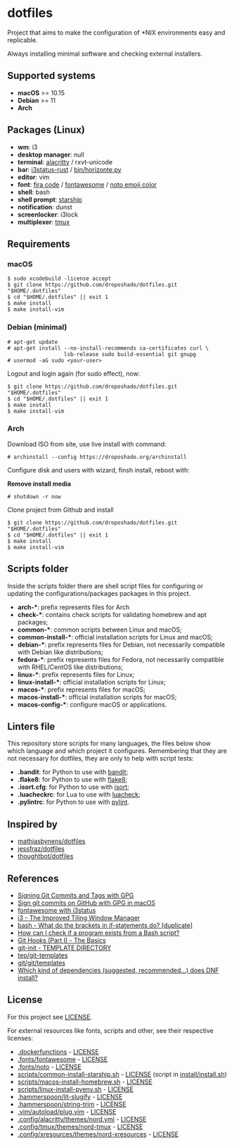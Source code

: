 # dotfiles

Project that aims to make the configuration of *NIX environments easy and replicable.

Always installing minimal software and checking external installers.

## Supported systems

* **macOS** >= 10.15
* **Debian** >= 11
* **Arch**

## Packages (Linux)

* **wm**: i3
* **desktop manager**: null
* **terminal**: [alacritty](https://github.com/alacritty/alacritty) / rxvt-unicode
* **bar**: [i3status-rust](https://github.com/greshake/i3status-rust/) / [bin/horizonte.py](bin/horizonte.py)
* **editor**: vim
* **font**: [fira code](https://github.com/tonsky/FiraCode) / [fontawesome](https://github.com/FortAwesome/Font-Awesome) / [noto emoji color](https://github.com/googlefonts/noto-emoji)
* **shell**: bash
* **shell prompt**: [starship](https://starship.rs)
* **notification**: dunst
* **screenlocker**: i3lock
* **multiplexer**: [tmux](https://github.com/tmux/tmux)

## Requirements

### macOS

```
$ sudo xcodebuild -license accept
$ git clone https://github.com/droposhado/dotfiles.git "$HOME/.dotfiles"
$ cd "$HOME/.dotfiles" || exit 1
$ make install
$ make install-vim
```

### Debian (minimal)

```
# apt-get update
# apt-get install --no-install-recommends ca-certificates curl \
                  lsb-release sudo build-essential git gnupg
# usermod -aG sudo <your-user>
```

Logout and login again (for sudo effect), now:

```
$ git clone https://github.com/droposhado/dotfiles.git "$HOME/.dotfiles"
$ cd "$HOME/.dotfiles" || exit 1
$ make install
$ make install-vim
```

### Arch

Download ISO from site, use live install with command:

```
# archinstall --config https://droposhado.org/archinstall
```

Configure disk and users with wizard, finsh install, reboot with:

**Remove install media**

```
# shutdown -r now
```

Clone project from Github and install

```
$ git clone https://github.com/droposhado/dotfiles.git "$HOME/.dotfiles"
$ cd "$HOME/.dotfiles" || exit 1
$ make install
$ make install-vim
```

## Scripts folder

Inside the scripts folder there are shell script files for configuring or updating the configurations/packages packages in this project.

 - **arch-\***: prefix represents files for Arch
 - **check-\***: contains check scripts for validating homebrew and apt packages;
 - **common-\***: common scripts between Linux and macOS;
 - **common-install-\***: official installation scripts for Linux and macOS;
 - **debian-\***: prefix represents files for Debian, not necessarily compatible with Debian like distributions;
 - **fedora-\***: prefix represents files for Fedora, not necessarily compatible with RHEL/CentOS like distributions;
 - **linux-\***: prefix represents files for Linux;
 - **linux-install-\***: official installation scripts for Linux;
 - **macos-\***: prefix represents files for macOS;
 - **macos-install-\***: official installation scripts for macOS;
 - **macos-config-\***: configure macOS or applications.

## Linters file

This repository store scripts for many languages, the files below show which language and which project it configures. Remembering that they are not necessary for dotfiles, they are only to help with script tests:

- **.bandit**: for Python to use with [bandit](https://github.com/PyCQA/bandit);
- **.flake8**: for Python to use with [flake8](https://flake8.pycqa.org/en/latest/);
- **.isort.cfg**: for Python to use with [isort](https://pycqa.github.io/isort/);
- **.luacheckrc**: for Lua to use with [luacheck](https://github.com/mpeterv/luacheck);
- **.pylintrc**: for Python to use with [pylint](https://github.com/PyCQA/pylint).

## Inspired by

- [mathiasbynens/dotfiles](https://github.com/mathiasbynens/dotfiles)
- [jessfraz/dotfiles](https://github.com/jessfraz/dotfiles)
- [thoughtbot/dotfiles](https://github.com/thoughtbot/dotfiles)

## References

- [Signing Git Commits and Tags with GPG](https://jigarius.com/blog/signing-git-commits)
- [Sign git commits on GitHub with GPG in macOS](https://samuelsson.dev/sign-git-commits-on-github-with-gpg-in-macos/)
- [fontawesome with i3status](https://gist.github.com/hbpasti/39f2dd2d4dbd8fe04cbf)
- [i3 - The Improved Tiling Window Manager](https://sachinkumarsingh092.github.io/blog/i3-wm)
- [bash - What do the brackets in if-statements do? [duplicate]](https://unix.stackexchange.com/a/482007)
- [How can I check if a program exists from a Bash script?](https://stackoverflow.com/a/677212)
- [Git Hooks (Part I) - The Basics](https://www.omerkatz.com/blog/2013/2/15/git-hooks-part-1-the-basics)
- [git-init - TEMPLATE DIRECTORY](https://git-scm.com/docs/git-init#_template_directory)
- [tep/git-templates](https://github.com/tep/git-templates)
- [git/git/templates](https://github.com/git/git/tree/master/templates)
- [Which kind of dependencies (suggested, recommended…) does DNF install?](https://docs.fedoraproject.org/en-US/packaging-guidelines/WeakDependencies/)

## License

For this project see [LICENSE](LICENSE).

For external resources like fonts, scripts and other, see their respective licenses:

- [.dockerfunctions](.dockerfunctions) - [LICENSE](https://github.com/jessfraz/dotfiles/blob/master/LICENSE)
- [.fonts/fontawesome](.fonts/fontawesome) - [LICENSE](https://github.com/FortAwesome/Font-Awesome/blob/master/LICENSE.txt)
- [.fonts/noto](.fonts/noto) - [LICENSE](https://github.com/googlefonts/noto-emoji/blob/main/LICENSE)
- [scripts/common-install-starship.sh](scripts/common-install-starship.sh) - [LICENSE](https://github.com/starship/starship/blob/master/LICENSE) (script in [install/install.sh](https://github.com/starship/starship/blob/master/install/install.sh))
- [scripts/macos-install-homebrew.sh](scripts/macos-install-homebrew.sh) - [LICENSE](https://github.com/Homebrew/install/blob/master/LICENSE.txt)
- [scripts/linux-install-pyenv.sh](scripts/linux-install-pyenv.sh) - [LICENSE](https://github.com/pyenv/pyenv-installer/blob/master/LICENSE)
- [.hammerspoon/lit-slugify](.hammerspoon/lit-slugify) - [LICENSE](.hammerspoon/lit-slugify/LICENSE)
- [.hammerspoon/string-trim](.hammerspoon/string-trim) - [LICENSE](.hammerspoon/string-trim/LICENSE)
- [.vim/autoload/plug.vim](.vim/autoload/plug.vim) - [LICENSE](https://github.com/junegunn/vim-plug/blob/master/LICENSE)
- [.config/alacritty/themes/nord.yml](.config/alacritty/themes/nord.yml) - [LICENSE](https://github.com/nordtheme/alacritty/blob/develop/LICENSE.md)
- [.config/tmux/themes/nord-tmux](.config/tmux/themes/nord-tmux) - [LICENSE](.config/tmux/themes/nord-tmux/LICENSE.md)
- [.config/xresources/themes/nord-xresources](.config/xresources/themes/nord-xresources) - [LICENSE](.config/xresources/themes/nord-xresources/LICENSE.md)
